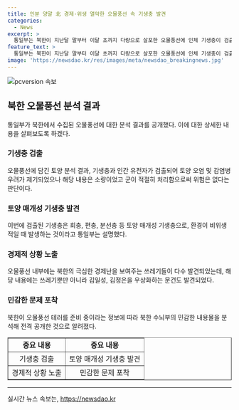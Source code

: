 ```yaml
---
title: 인분 양말 北 경제·위생 열악한 오물풍선 속 기생충 발견
categories:
  - News
excerpt: >
  통일부는 북한이 지난달 말부터 이달 초까지 다량으로 살포한 오물풍선에 인체 기생충이 검출됐다고 밝혔다. 분석 결과 토양에는 기생충 뿐만 아니라 김일성 김정일 등을 우상화한 문건과 쓰레기 등도 들어있었다. 또한, 북한 당국이 금지한 의류와 생필품도 훼손된 채 발견됐다. 통일부는 북한의 오물풍선 테러 의심에 대비해 내용물을 분석하고 공개한 것으로 전해졌다.
feature_text: >
  통일부는 북한이 지난달 말부터 이달 초까지 다량으로 살포한 오물풍선에 인체 기생충이 검출됐다고 밝혔다. 분석 결과 토양에는 기생충 뿐만 아니라 김일성 김정일 등을 우상화한 문건과 쓰레기 등도 들어있었다. 또한, 북한 당국이 금지한 의류와 생필품도 훼손된 채 발견됐다. 통일부는 북한의 오물풍선 테러 의심에 대비해 내용물을 분석하고 공개한 것으로 전해졌다.
image: 'https://newsdao.kr/res/images/meta/newsdao_breakingnews.jpg'
---
```


<p><img src="https://newsdao.kr/res/images/meta/newsdao_breakingnews.jpg" alt="pcversion 속보" /></p>

<h2 data-ke-size="size26">북한 오물풍선 분석 결과</h2>

<p data-ke-size="size16">통일부가 북한에서 수집된 오물풍선에 대한 분석 결과를 공개했다. 이에 대한 상세한 내용을 살펴보도록 하겠다.</p>

<h3><b>기생충 검출</b></h3>

<p data-ke-size="size16">오물풍선에 담긴 토양 분석 결과, 기생충과 인간 유전자가 검출되어 토양 오염 및 감염병 우려가 제기되었으나 해당 내용은 소량이었고 군이 적절히 처리함으로써 위험은 없다는 판단이다.</p>

<h3><b>토양 매개성 기생충 발견</b></h3>

<p data-ke-size="size16">이번에 검출된 기생충은 회충, 편충, 분선충 등 토양 매개성 기생충으로, 환경이 비위생적일 때 발생하는 것이라고 통일부는 설명했다.</p>

<h3><b>경제적 상황 노출</b></h3>

<p data-ke-size="size16">오물풍선 내부에는 북한의 극심한 경제난을 보여주는 쓰레기들이 다수 발견되었는데, 해당 내용에는 쓰레기뿐만 아니라 김일성, 김정은을 우상화하는 문건도 발견되었다.</p>

<h3><b>민감한 문제 포착</b></h3>

<p data-ke-size="size16">북한이 오물풍선 테러를 준비 중이라는 정보에 따라 북한 수뇌부의 민감한 내용물을 분석해 전격 공개한 것으로 알려졌다.</p>

<table style="width: 100%;" border="1">
<tbody>
<tr>
<td style="text-align: center; height: 17px;"><b>중요 내용</b></td>
<td style="text-align: center; height: 17px;"><b>중요 내용</b></td>
</tr>
<tr>
<td style="text-align: center;">기생충 검출</td>
<td style="text-align: center;">토양 매개성 기생충 발견</td>
</tr>
<tr>
<td style="text-align: center;">경제적 상황 노출</td>
<td style="text-align: center;">민감한 문제 포착</td>
</tr>
</tbody>
</table>

<hr>
실시간 뉴스 속보는, <a href="https://newsdao.kr" rel="dofollow">https://newsdao.kr</a>


